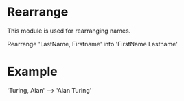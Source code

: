Rearrange
==========

This module is used for rearranging names.

Rearrange 'LastName, Firstname' into 'FirstName Lastname'

# Example

'Turing, Alan' --> 'Alan Turing'
